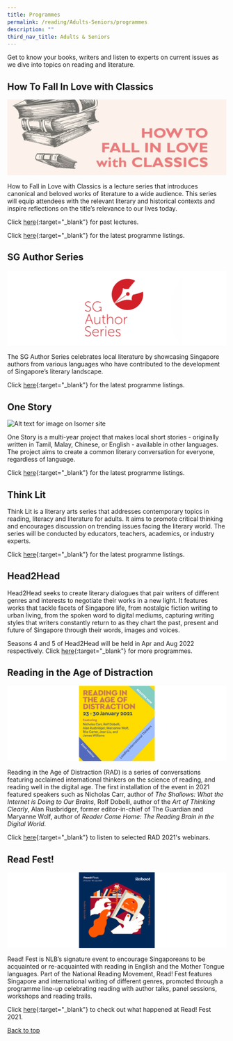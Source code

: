```yaml
---
title: Programmes
permalink: /reading/Adults-Seniors/programmes
description: ""
third_nav_title: Adults & Seniors
---
```

Get to know your books, writers and listen to experts on current issues as we dive into topics on reading and literature.

## **How To Fall In Love with Classics**
![Alt text for image on Isomer site](/images/reading/adults-seniors/classics.png)

How to Fall in Love with Classics is a lecture series that introduces canonical and beloved works of literature to a wide audience. This series will equip attendees with the relevant literary and historical contexts and inspire reflections on the title’s relevance to our lives today. 

Click [here](https://www.facebook.com/howtofallinlovewithclassics/){:target="_blank"} for past lectures.

Click [here](https://go.gov.sg/literaryprogs){:target="_blank"} for the latest programme listings.

## **SG Author Series** 

![Alt text for image on Isomer site](/images/reading/adults-seniors/sgauthors.png)

The SG Author Series celebrates local literature by showcasing Singapore authors from various languages who have contributed to the development of Singapore’s literary landscape.

Click [here](https://go.gov.sg/literaryprogs){:target="_blank"} for the latest programme listings.

## **One Story** 

![Alt text for image on Isomer site](/images/reading/adults-seniors/razi.png)

One Story is a multi-year project that makes local short stories - originally written in Tamil, Malay, Chinese, or English - available in other languages. The project aims to create a common literary conversation for everyone, regardless of language.

Click [here](https://readingnation.nlb.gov.sg/initiatives/one-story-events/){:target="_blank"} for the latest programme listings.

## **Think Lit** 

Think Lit is a literary arts series that addresses contemporary topics in reading, literacy and literature for adults. It aims to promote critical thinking and encourages discussion on trending issues facing the literary world. The series will be conducted by educators, teachers, academics, or industry experts.

Click [here](https://go.gov.sg/literaryprogs){:target="_blank"} for the latest programme listings.

## **Head2Head** 

Head2Head seeks to create literary dialogues that pair writers of different genres and interests to negotiate their works in a new light. It features works that tackle facets of Singapore life, from nostalgic fiction writing to urban living, from the spoken word to digital mediums, capturing writing styles that writers constantly return to as they chart the past, present and future of Singapore through their words, images and voices.

Seasons 4 and 5 of Head2Head will be held in Apr and Aug 2022 respectively. Click [here](https://go.gov.sg/literaryprogs){:target="_blank"} for more programmes.

## **Reading in the Age of Distraction** 

![Alt text for image on Isomer site](/images/reading/adults-seniors/rad21.png)

Reading in the Age of Distraction (RAD) is a series of conversations featuring acclaimed international thinkers on the science of reading, and reading well in the digital age. The first installation of the event in 2021 featured speakers such as Nicholas Carr, author of <em>The Shallows: What the Internet is Doing to Our Brains</em>, Rolf Dobelli, author of the <em>Art of Thinking Clearly</em>, Alan Rusbridger, former editor-in-chief of The Guardian and Maryanne Wolf, author of <em>Reader Come Home: The Reading Brain in the Digital World</em>.

Click [here](https://www.youtube.com/playlist?list=PLJlLW0qKYHTOqPxC7r4BMBjRK0bUJEZXi){:target="_blank"} to listen to selected RAD 2021's webinars.

## **Read Fest!** 

![Alt text for image on Isomer site](/images/reading/adults-seniors/rf21.png)

Read! Fest is NLB’s signature event to encourage Singaporeans to be acquainted or re-acquainted with reading in English and the Mother Tongue languages. Part of the National Reading Movement, Read! Fest features Singapore and international writing of different genres, promoted through a programme line-up celebrating reading with author talks, panel sessions, workshops and reading trails.

Click [here](https://readingnation.nlb.gov.sg/readfest/main){:target="_blank"} to check out what happened at Read! Fest 2021.  


<p class="has-text-right margin--top--xl"><a href="#main-content">Back to top</a></p>